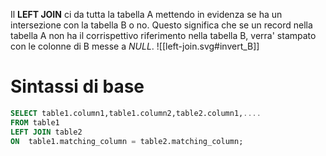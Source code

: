 Il **LEFT JOIN** ci da tutta la tabella A mettendo in evidenza se ha un intersezione con la tabella B o no.
Questo significa che se un record nella tabella A non ha il corrispettivo riferimento nella tabella B, verra' stampato con le colonne di B messe a *NULL*.
![[left-join.svg#invert_B]]
# Sintassi di base
```sql
SELECT table1.column1,table1.column2,table2.column1,....  
FROM table1   
LEFT JOIN table2  
ON  table1.matching_column = table2.matching_column;
```